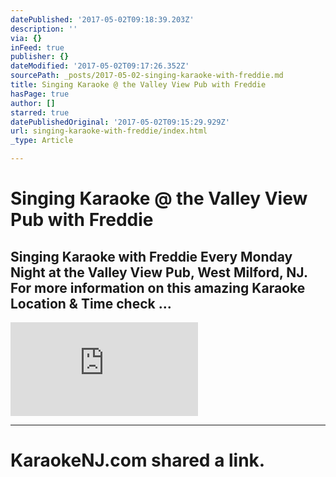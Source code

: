 ```yaml
---
datePublished: '2017-05-02T09:18:39.203Z'
description: ''
via: {}
inFeed: true
publisher: {}
dateModified: '2017-05-02T09:17:26.352Z'
sourcePath: _posts/2017-05-02-singing-karaoke-with-freddie.md
title: Singing Karaoke @ the Valley View Pub with Freddie
hasPage: true
author: []
starred: true
datePublishedOriginal: '2017-05-02T09:15:29.929Z'
url: singing-karaoke-with-freddie/index.html
_type: Article

---
```

# Singing Karaoke @ the Valley View Pub with Freddie

## Singing Karaoke with Freddie Every Monday Night at the Valley View Pub, West Milford, NJ. For more information on this amazing Karaoke Location & Time check ...
![](https://s3-us-west-2.amazonaws.com/the-grid-img/p/a5e14a6399c22f728bf1c66ec6fddeb416a6daea.php)

---

# KaraokeNJ.com shared a link.